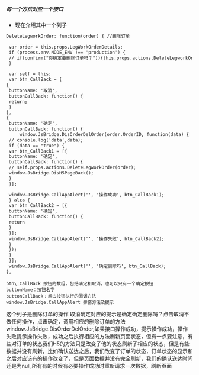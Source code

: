##### 每一个方法对应一个接口

* 现在介绍其中一个列子

```html
DeleteLegworkOrder: function(order) { //删除订单

 var order = this.props.LegWorkOrderDetails;
 if (process.env.NODE_ENV !== 'production') {
 // if(confirm("你确定要删除订单吗？")){this.props.actions.DeleteLegworkOrder(order);}
 }

 var self = this;
 var btn_CallBack = [
{
 buttonName: '取消',
 buttonCallBack: function() {
 return;
 }
}, 
{
 buttonName: '确定',
 buttonCallBack: function() {
     window.JsBridge.DisOrderDelOrder(order.OrderID, function(data) {
 // console.log('data',data);
 if (data == "true") {
 var btn_CallBack1 = [{
 buttonName: '确定',
 buttonCallBack: function() {
 // self.props.actions.DeleteLegworkOrder(order);
 window.JsBridge.DisH5PageBack();
 }
 }];

 window.JsBridge.CallAppAlert('', '操作成功', btn_CallBack1);
 } else {
 var btn_CallBack2 = [{
 buttonName: '确定',
 buttonCallBack: function() {
 return
 }
 }];
 window.JsBridge.CallAppAlert('', '操作失败', btn_CallBack2);
 }
 });
 }
 }];
 window.JsBridge.CallAppAlert('', '确定删除吗', btn_CallBack);
},


```


    btn\_CallBack 按钮的数组，包括确定和取消，也可以只有一个确定按钮
    buttonName：按钮名字
    buttonCallBack：点击按钮执行的回调方法
    window.JsBridge.CallAppAlert 弹窗方法及提示


这个列子是删除订单的操作
    取消确定对应的提示是确定确定删除吗？点击取消不做任何操作，点击确定，调用相应的删除订单的方法 window.JsBridge.DisOrderDelOrder,如果接口操作成功，提示操作成功，操作失败提示操作失败，成功之后执行相应的方法刷新页面状态，但有一点要注意，有些对订单的状态我们H5的方法只是改变了他的状态刷新了相应的状态，但是有些数据并没有刷新，比如确认送达之后，我们改变了订单的状态，订单状态的显示和之后对应该有的操作改变了，但是页面数据并没有完全刷新，我们的确认送达时间还是为null,所有有的时候有必要操作成功时重新请求一次数据，刷新页面



